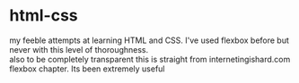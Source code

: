 # html-css
my feeble attempts at learning HTML and CSS. 
I've used flexbox before but never with this level of thoroughness.   
also to be completely transparent this is straight from 
internetingishard.com flexbox chapter.   Its been extremely useful
